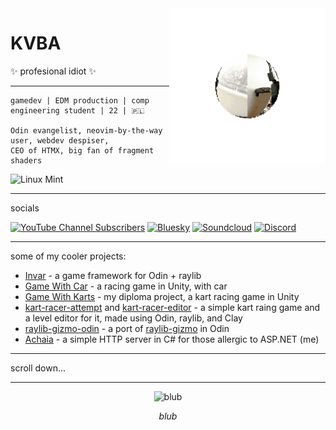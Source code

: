 <img align="right" src="https://github.com/KVBA-dev/KVBA-dev/blob/main/kvplanet.gif" width="250px" alt="kvba planetary system">

# KVBA

✨ profesional idiot ✨

---

```
gamedev | EDM production | comp engineering student | 22 | 🇵🇱

Odin evangelist, neovim-by-the-way user, webdev despiser, 
CEO of HTMX, big fan of fragment shaders
```

![Linux Mint](https://img.shields.io/badge/i_use_linux_btw-5c5c5c?style=flat&logo=Linux%20Mint&logoColor=87CF3E)

---

socials

[![YouTube Channel Subscribers](https://img.shields.io/youtube/channel/subscribers/UC9Shc7zz915sXUNLn8fIsTA?style=flat&logo=YouTube)](https://www.youtube.com/@KVBA)
[![Bluesky](https://img.shields.io/badge/Bluesky-kvba.bsky.social-blue?logo=bluesky)](https://bsky.app/profile/kvba.bsky.social)
[![Soundcloud](https://img.shields.io/badge/Soundcloud-musicbykvba-FF3300?logo=Soundcloud&logoColor=white)](https://soundcloud.com/musicbykvba)
[![Discord](https://img.shields.io/badge/Discord-Server-%235865F2.svg?&logo=discord&logoColor=white)](https://discord.com/invite/hVBYDDk)

---

some of my cooler projects:
- [Invar](https://github.com/KVBA-dev/invar) - a game framework for Odin + raylib
- [Game With Car](https://github.com/KVBA-dev/Game-With-Car) - a racing game in Unity, with car
- [Game With Karts](https://github.com/KVBA-dev/GameWithKarts) - my diploma project, a kart racing game in Unity
- [kart-racer-attempt](https://github.com/KVBA-dev/kart-racer-attempt) and [kart-racer-editor](https://github.com/KVBA-dev/kart-racer-editor) - a simple kart raing game and a level editor for it, made using Odin, raylib, and Clay
- [raylib-gizmo-odin](https://github.com/KVBA-dev/raylib-gizmo-odin) - a port of [raylib-gizmo](https://github.com/cloudofoz/raylib-gizmo) in Odin
- [Achaia](https://github.com/KVBA-dev/Achaia) - a simple HTTP server in C# for those allergic to ASP.NET (me)

---

scroll down...

---

<p align="center">
  <img src="https://github.com/KVBA-dev/KVBA-dev/blob/main/blub.gif" alt="blub">
</p>
<p align="center">
  <i>blub</i>
</p>

<!--
**KVBA-dev/KVBA-dev** is a ✨ _special_ ✨ repository because its `README.md` (this file) appears on your GitHub profile.

Here are some ideas to get you started:

- 🔭 I’m currently working on ...
- 🌱 I’m currently learning ...
- 👯 I’m looking to collaborate on ...
- 🤔 I’m looking for help with ...
- 💬 Ask me about ...
- 📫 How to reach me: ...
- 😄 Pronouns: ...
- ⚡ Fun fact: ...
-->
